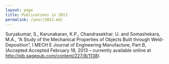 ```yaml
---
layout: page
title: Publications in 2013
permalink: /year/2013.md/
---
```



Suryakumar, S., Karunakaran, K.P., Chandrasekhar. U. and Somashekara, M.A., “A Study of the Mechanical Properties of Objects Built through Weld-Deposition”, I MECH E Journal of Engineering Manufacture, Part B, (Accepted Accepted February 18, 2013 – currently available online at http://pib.sagepub.com/content/227/8/1138).